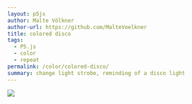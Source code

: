 ```yaml
---  
layout: p5js
author: Malte Völkner
author-url: https://github.com/MalteVoelkner
title: colored disco
tags: 
  - P5.js
  - color
  - repeat
permalink: /color/colored-disco/
summary: change light strobe, reminding of a disco light
---  
```


![](path/to/another/image.png)  
